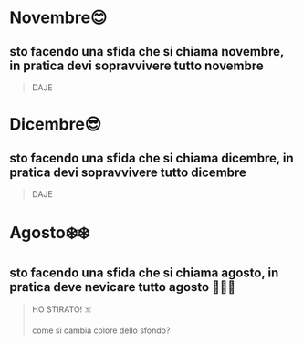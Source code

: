 # Novembre😊
## sto facendo una sfida che si chiama novembre, in pratica devi sopravvivere tutto novembre
> DAJE
# Dicembre😎
## sto facendo una sfida che si chiama dicembre, in pratica devi sopravvivere tutto dicembre
> DAJE
# Agosto❄️❄️
## sto facendo una sfida che si chiama agosto, in pratica deve nevicare tutto agosto 👃👃👃
> HO STIRATO! ☠️
> 
> come si cambia colore dello sfondo?
